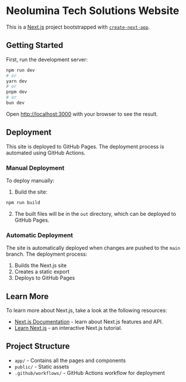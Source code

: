 # Neolumina Tech Solutions Website

This is a [Next.js](https://nextjs.org) project bootstrapped with [`create-next-app`](https://nextjs.org/docs/app/api-reference/cli/create-next-app).

## Getting Started

First, run the development server:

```bash
npm run dev
# or
yarn dev
# or
pnpm dev
# or
bun dev
```

Open [http://localhost:3000](http://localhost:3000) with your browser to see the result.

## Deployment

This site is deployed to GitHub Pages. The deployment process is automated using GitHub Actions.

### Manual Deployment

To deploy manually:

1. Build the site:
```bash
npm run build
```

2. The built files will be in the `out` directory, which can be deployed to GitHub Pages.

### Automatic Deployment

The site is automatically deployed when changes are pushed to the `main` branch. The deployment process:

1. Builds the Next.js site
2. Creates a static export
3. Deploys to GitHub Pages

## Learn More

To learn more about Next.js, take a look at the following resources:

- [Next.js Documentation](https://nextjs.org/docs) - learn about Next.js features and API.
- [Learn Next.js](https://nextjs.org/learn) - an interactive Next.js tutorial.

## Project Structure

- `app/` - Contains all the pages and components
- `public/` - Static assets
- `.github/workflows/` - GitHub Actions workflow for deployment
